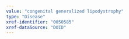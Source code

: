```yaml
---
value: "congenital generalized lipodystrophy"
type: "Disease"
xref-identifier: "0050585"
xref-dataSource: "DOID"
---
```

